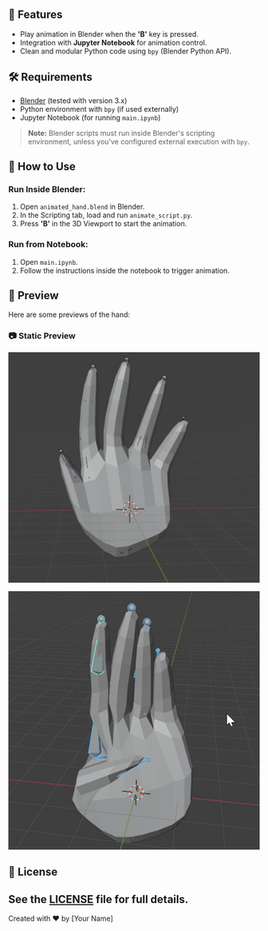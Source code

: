 
## 🚀 Features

- Play animation in Blender when the **'B'** key is pressed.
- Integration with **Jupyter Notebook** for animation control.
- Clean and modular Python code using `bpy` (Blender Python API).

## 🛠️ Requirements

- [Blender](https://www.blender.org/) (tested with version 3.x)
- Python environment with `bpy` (if used externally)
- Jupyter Notebook (for running `main.ipynb`)

> **Note:** Blender scripts must run inside Blender's scripting environment, unless you've configured external execution with `bpy`.

## 🧪 How to Use

### Run Inside Blender:
1. Open `animated_hand.blend` in Blender.
2. In the Scripting tab, load and run `animate_script.py`.
3. Press **'B'** in the 3D Viewport to start the animation.

### Run from Notebook:
1. Open `main.ipynb`.
2. Follow the instructions inside the notebook to trigger animation.

## 📸 Preview

Here are some previews of the  hand:

### 📷 Static Preview
![Preview 1](img/preview1.png)

![Preview 2](img/preview2.png)


## 📄 License
See the [LICENSE](./LICENSE) file for full details.
---

Created with ❤️ by [Your Name]
